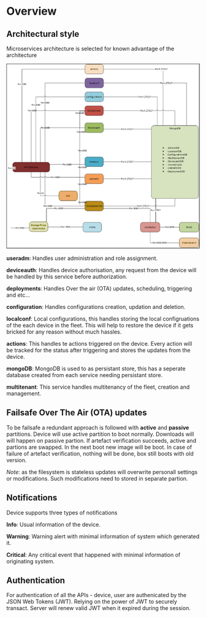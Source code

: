 # Overview

## Architectural style
 Microservices architecture is selected for known advantage of the architecture 

  ![Banner](https://raw.githubusercontent.com/arpsch/openapi3.0/master/docs/microservice_architecture.PNG)
  
  **useradm**: Handles user administration and role assignment.
  
  **deviceauth**: Handles device authorisation, any request from the device will be handled by this service before authorization.

  **deployments**: Handles Over the air (OTA) updates, scheduling, triggering and etc...

  **configuration**: Handles configurations creation, updation and deletion.

  **localconf**: Local configurations, this handles storing the local configruations of the each device in the fleet. This will help to restore the device if it gets bricked for any reason without much hassles.

  **actions**: This handles te actions triggered on the device. Every action will be tracked for the status after triggering and stores the updates from the device.

  **mongoDB**: MongoDB is used to as persistant store, this has a seperate database created from each service needing persistant store.

  **multitenant**: This service handles multitenancy of the fleet, creation and management.

## Failsafe Over The Air (OTA) updates
To be failsafe a redundant approach is followed with **active** and **passive** partitions. Device will use active partition to boot normally. Downloads will will happen on passive partion. If artefact verification succeeds, active and partions are swapped. In the next boot new image will be boot. In case of failure of artefact verification, nothing will be done, box still boots with old version.

*Note*: as the filesystem is stateless updates will overwrite personall settings or modifications. Such modifications need to stored in separate partion.

## Notifications
Device supports three types of notifications

**Info**: Usual information of the device.

**Warning**: Warning alert with minimal information of system which generated it.

**Critical**: Any critical event that happened with minimal information of originating system.

## Authentication
For authentication of all the APIs - device, user are authenicated by the JSON Web Tokens (JWT). Relying on the power of JWT to securely transact. Server will renew valid JWT when it expired during the session.
